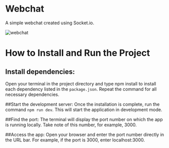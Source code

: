 # Webchat

A simple webchat created using Socket.io.

![webchat](https://github.com/user-attachments/assets/8db04cfc-984e-4c96-b920-9e7bdb41b19c)

# How to Install and Run the Project
## Install dependencies:
Open your terminal in the project directory and type npm install <dependency-name> to install each dependency listed in the `package.json`. Repeat the command for all necessary dependencies.

##Start the development server:
Once the installation is complete, run the command ````npm run dev````. This will start the application in development mode.

##Find the port:
The terminal will display the port number on which the app is running locally. Take note of this number, for example, 3000.

##Access the app:
Open your browser and enter the port number directly in the URL bar. For example, if the port is 3000, enter localhost:3000.

